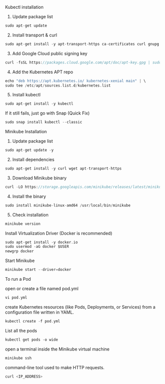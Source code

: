 Kubectl installation

1. Update package list
~~~groovy
sudo apt-get update
~~~
2. Install transport & curl
~~~groovy
sudo apt-get install -y apt-transport-https ca-certificates curl gnupg
~~~
 3. Add Google Cloud public signing key
~~~groovy
curl -fsSL https://packages.cloud.google.com/apt/doc/apt-key.gpg | sudo apt-key add -
~~~
4. Add the Kubernetes APT repo
~~~groovy
echo "deb https://apt.kubernetes.io/ kubernetes-xenial main" | \
sudo tee /etc/apt/sources.list.d/kubernetes.list
~~~


 5. Install kubectl
~~~groovy
sudo apt-get install -y kubectl
~~~
 If it still fails, just go with Snap (Quick Fix)
~~~groovy
sudo snap install kubectl --classic
~~~

Minikube Installation 

 1. Update package list
~~~groovy
sudo apt-get update -y
~~~
2. Install dependencies
~~~groovy
sudo apt-get install -y curl wget apt-transport-https
~~~
 3. Download Minikube binary
~~~groovy
curl -LO https://storage.googleapis.com/minikube/releases/latest/minikube-linux-amd64
~~~
4. Install the binary
~~~groovy
sudo install minikube-linux-amd64 /usr/local/bin/minikube
~~~
5. Check installation
~~~groovy
minikube version
~~~
 Install Virtualization Driver (Docker is recommended)
~~~groovy
sudo apt-get install -y docker.io
sudo usermod -aG docker $USER
newgrp docker
~~~
Start Minikube
~~~groovy
minikube start --driver=docker

~~~
To run a Pod 

 open or create a file named pod.yml
~~~groovy
vi pod.yml

~~~
 create Kubernetes resources (like Pods, Deployments, or Services) from a configuration file written in YAML.
~~~groovy
kubectl create -f pod.yml
~~~

 List all the pods 
 ~~~groovy
kubectl get pods -o wide

~~~

open a terminal inside the Minikube virtual machine
 ~~~groovy
minikube ssh

 ~~~

 command-line tool used to make HTTP requests.
 ~~~groovy
curl <IP_ADDRESS>

~~~

